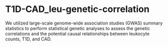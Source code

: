 # T1D-CAD_leu-genetic-correlation
We utilized large-scale genome-wide association studies (GWAS) summary statistics to perform statistical genetic analyses to assess the genetic correlations and the potential causal relationships between leukocyte counts, T1D, and CAD.
